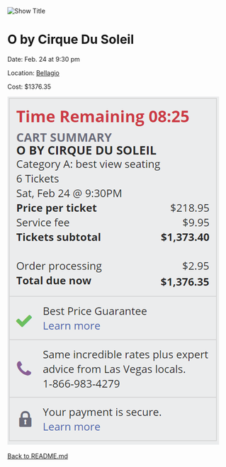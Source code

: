 ![Show Title](https://s1.ticketm.net/tm/en-us/dam/a/e7e/f6edaa07-8972-45d0-bd4c-b08c10a66e7e_108541_CUSTOM.jpg)

# O by Cirque Du Soleil

Date: Feb. 24 at 9:30 pm

Location: [Bellagio](https://www.google.com/maps/place/3600+S+Las+Vegas+Blvd,+Las+Vegas,+NV+89109/@36.1125269,-115.1781357,17z/data=!3m1!4b1!4m5!3m4!1s0x80c8c43aa918effb:0xe2aea2e4384624fc!8m2!3d36.1125269!4d-115.175947)

Cost: $1376.35

![Tickets](https://github.com/jjung759/cs4320-Trip-Project/blob/master/images/CirqueDuSoleilTickets.PNG "Cirque Du Soleil")

[Back to README.md](https://github.com/jjung759/cs4320-Trip-Project/blob/master/README.md)
